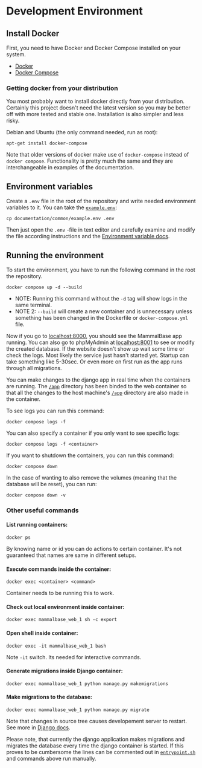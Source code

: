 # Development Environment

## Install Docker

First, you need to have Docker and Docker Compose installed on your system. 

- [Docker](https://docs.docker.com/get-docker/)
- [Docker Compose](https://docs.docker.com/compose/install/)


### Getting docker from your distribution

You most probably want to install docker directly from your distribution.
Certainly this project doesn't need the latest version so you may be better
off with more tested and stable one. Installation is also simpler and less
risky.

Debian and Ubuntu (the only command needed, run as root):
```
apt-get install docker-compose
```

Note that older versions of docker make use of `docker-compose` instead of
`docker compose`. Functionality is pretty much the same and they are
interchangeable in examples of the documentation.


## Environment variables

Create a `.env` file in the root of the repository and write needed
environment variables to it. You can take the [`example.env`](example.env):
```
cp documentation/common/example.env .env
```
Then just open the `.env` -file in text editor and carefully examine and
modify the file according instructions and the 
[Environment variable docs](environment_variables.md).


## Running the environment

To start the environment, you have to run the following command in the root
the repository.  
```
docker compose up -d --build
```
- NOTE: Running this command without the `-d` tag will show logs in the same
  terminal.
- NOTE 2: `--build` will create a new container and is unnecessary unless
  something has been changed in the Dockerfile or `docker-compose.yml` file.

Now if you go to [localhost:8000](http://localhost:8000), you should see the
MammalBase app running. You can also go to phpMyAdmin at
[localhost:8001](http://localhost:8001) to see or modify the created database.
If the website doesn't show up wait some time or check the logs. Most likely
the service just hasn't started yet. Startup can take something like 5-30sec.
Or even more on first run as the app runs through all migrations.

You can make changes to the django app in real time when the containers are
running. The [`/app`](../../app) directory has been binded to the web
container so that all the changes to the host machine's [`/app`](../../app)
directory are also made in the container. 

To see logs you can run this command:
```
docker compose logs -f
```

You can also specify a container if you only want to see specific logs:
```
docker compose logs -f <container> 
```
If you want to shutdown the containers, you can run this command:
```
docker compose down
```
In the case of wanting to also remove the volumes (meaning that the database
will be reset), you can run:
```
docker compose down -v
```

### Other useful commands


#### List running containers:

```
docker ps
```
By knowing name or id you can do actions to certain container. It's not
guaranteed that names are same in different setups.


#### Execute commands inside the container:

```
docker exec <container> <command>
```
Container needs to be running this to work.


#### Check out local environment inside container:
```
docker exec mammalbase_web_1 sh -c export
``` 


#### Open shell inside container:
```
docker exec -it mammalbase_web_1 bash
```
Note `-it` switch. Its needed for interactive commands.


#### Generate migrations inside Django container:
```
docker exec mammalbase_web_1 python manage.py makemigrations
```


#### Make migrations to the database:
```
docker exec mammalbase_web_1 python manage.py migrate
```

Note that changes in source tree causes developement server to restart.
See more in [Django docs](https://docs.djangoproject.com/en/3.2/).

Please note, that currently the django application makes migrations and
migrates the database every time the django container is started. If this
proves to be cumbersome the lines can be commented out in
[`entrypoint.sh`](./../app/scripts/entrypoint.sh) and commands above run
manually.
